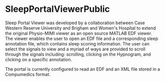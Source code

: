 # SleepPortalViewerPublic

Sleep Portal Viewer was developed by a collaboration between Case Western Reserve University and Brigham and Women's Hospital to extend the original Physio-MIMI viewer as an open source MATLAB EDF viewer. The viewer enables the user to open an EDF file and a corresponding sleep annotation file, which contains sleep scoring information. The user can select the signals to view and a myriad of ways are provided to scroll through the signals including: scrolling, clicking on the Hypnogram, and clicking on a specific annotation.

The portal is currently configured to read an EDF and an XML file stored in a Compumedics format.

